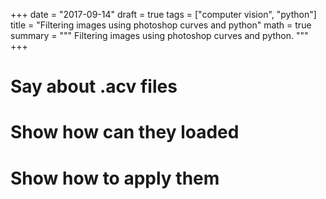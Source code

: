 +++
date = "2017-09-14"
draft = true
tags = ["computer vision", "python"]
title = "Filtering images using photoshop curves and python"
math = true
summary = """
Filtering images using photoshop curves and python.
"""
+++

# Say about .acv files 

# Show how can they loaded

# Show how to apply them 
